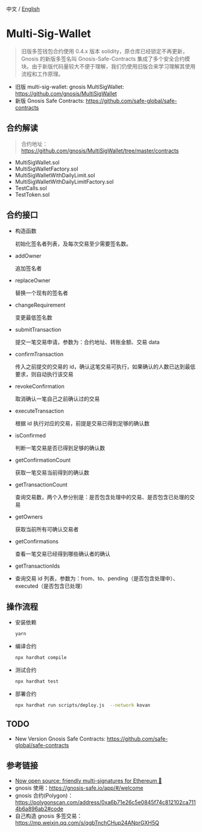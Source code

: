 中文 / [English](./README.md)
# Multi-Sig-Wallet

> 旧版多签钱包合约使用 0.4.x 版本 solidity，原仓库已经锁定不再更新，Gnosis 的新版多签名叫 Gnosis-Safe-Contracts 集成了多个安全合约模块。由于新版代码量较大不便于理解，我们仍使用旧版合来学习理解其使用流程和工作原理。

- 旧版 multi-sig-wallet: gnosis MultiSigWallet: <https://github.com/gnosis/MultiSigWallet>
- 新版 Gnosis Safe Contracts: <https://github.com/safe-global/safe-contracts>

## 合约解读

> 合约地址：https://github.com/gnosis/MultiSigWallet/tree/master/contracts

- MultiSigWallet.sol
- MultiSigWalletFactory.sol
- MultiSigWalletWithDailyLimit.sol
- MultiSigWalletWithDailyLimitFactory.sol
- TestCalls.sol
- TestToken.sol

## 合约接口

- 构造函数

  初始化签名者列表，及每次交易至少需要签名数。

- addOwner

  追加签名者

- replaceOwner

  替换一个现有的签名者

- changeRequirement

  变更最低签名数

- submitTransaction

  提交一笔交易申请，参数为：合约地址、转账金额、交易 data

- confirmTransaction

  传入之前提交的交易的 id，确认这笔交易可执行，如果确认的人数已达到最低要求，则自动执行该交易

- revokeConfirmation

  取消确认一笔自己之前确认过的交易

- executeTransaction

  根据 id 执行对应的交易，前提是交易已得到足够的确认数

- isConfirmed

  判断一笔交易是否已得到足够的确认数

- getConfirmationCount

  获取一笔交易当前得到的确认数

- getTransactionCount

  查询交易数，两个入参分别是：是否包含处理中的交易、是否包含已处理的交易

- getOwners

  获取当前所有可确认交易者

- getConfirmations

  查看一笔交易已经得到哪些确认者的确认

- getTransactionIds
- 查询交易 id 列表，参数为：from、to、pending（是否包含处理中）、executed（是否包含已处理）

## 操作流程

- 安装依赖

  ```sh
  yarn
  ```

- 编译合约

  ```sh
  npx hardhat compile
  ```

- 测试合约

  ```sh
  npx hardhat test
  ```

- 部署合约

  ```sh
  npx hardhat run scripts/deploy.js  --network kovan
  ```

## TODO

- New Version Gnosis Safe Contracts: <https://github.com/safe-global/safe-contracts>

## 参考链接

- [Now open source: friendly multi-signatures for Ethereum 🔑](https://medium.com/dsys/now-open-source-friendly-multi-signatures-for-ethereum-d75ca5a0dc5c)
- gnosis 使用：<https://gnosis-safe.io/app/#/welcome>
- gnosis 合约(Polygon)： <https://polygonscan.com/address/0xa6b71e26c5e0845f74c812102ca7114b6a896ab2#code>
- 自己构造 gnosis 多签交易： <https://mp.weixin.qq.com/s/qgbTnchCHup24ANprGXH5Q>
